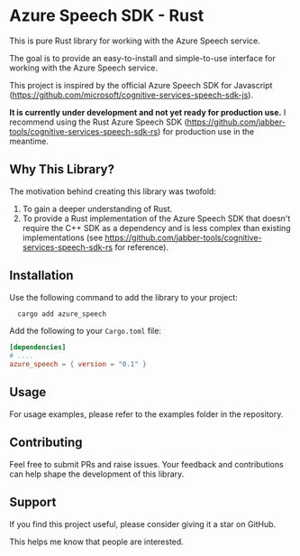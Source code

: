 # Azure Speech SDK - Rust

This is pure Rust library for working with the Azure Speech service.

The goal is to provide an easy-to-install and simple-to-use interface for working with the Azure Speech service.

This project is inspired by the official Azure Speech SDK for Javascript (https://github.com/microsoft/cognitive-services-speech-sdk-js).

**It is currently under development and not yet ready for production use.**
I recommend using the Rust Azure Speech SDK (https://github.com/jabber-tools/cognitive-services-speech-sdk-rs) for production use in the meantime.

## Why This Library?

The motivation behind creating this library was twofold:

1. To gain a deeper understanding of Rust.
2. To provide a Rust implementation of the Azure Speech SDK that doesn't require the C++ SDK as a dependency and is less complex than existing implementations (see https://github.com/jabber-tools/cognitive-services-speech-sdk-rs for reference).

## Installation

Use the following command to add the library to your project:

```bash
  cargo add azure_speech
```

Add the following to your `Cargo.toml` file:
```toml
[dependencies]
# ....
azure_speech = { version = "0.1" }
```

## Usage
For usage examples, please refer to the examples folder in the repository.  

## Contributing
Feel free to submit PRs and raise issues. Your feedback and contributions can help shape the development of this library.  

## Support
If you find this project useful, please consider giving it a star on GitHub. 

This helps me know that people are interested.  
